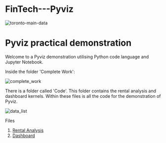 # FinTech---Pyviz

![toronto-main-data](https://user-images.githubusercontent.com/94953794/153741332-7cf3cab0-dd14-431c-8dfc-2317a65fccf0.jpg)

# Pyviz practical demonstration 

Welcome to a Pyviz demonstration utilising Python code language and Jupyter Notebook.

Inside the folder 'Complete Work':

![complete_work](https://user-images.githubusercontent.com/94953794/153741335-65913a78-caaf-49aa-b919-39465a459c36.jpg)

There is a folder called 'Code'. This folder contains the rental analysis and dashboard kernels. 
Within these files is all the code for the demonstration of Pyviz.

![data_list](https://user-images.githubusercontent.com/94953794/153741336-1a9258d6-434d-419e-abc2-a00b96e96748.jpg)


Files
1. [Rental Analysis](https://github.com/muramemory/FinTech---Pyviz/blob/main/Complete%20Work/Code/rental_analysis.ipynb)
2. [Dashboard](https://github.com/muramemory/FinTech---Pyviz/blob/main/Complete%20Work/Code/dashboard.ipynb)

